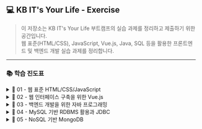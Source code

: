 ## 💻 KB IT's Your Life - Exercise

> 이 저장소는 KB IT's Your Life 부트캠프의 실습 과제를 정리하고 제출하기 위한 공간입니다.  
> 웹 표준(HTML/CSS), JavaScript, Vue.js, Java, SQL 등을 활용한
> 프론트엔드 및 백엔드 개발 실습 과제를 정리합니다.  


---


### 📚 학습 진도표

<details>
<summary>📕 01 - 웹 표준 HTML/CSS/JavaScript</summary>

| 항목                      | 기본 디렉토리     | 제출 | 심화 디렉토리     | 제출 |
|---------------------------|-------------------|:----:|-------------------|:----:|
| 01 HTML 기본 태그         | `01_HTML(기본)`   | ✅   | `01_HTML(심화)`   | ✅   |
| 02 입력 양식 및 구조 태그 | `02_HTML(기본)`   | ✅   | `02_HTML(심화)`   | ✅   |
| 03 CSS 기초, 속성         | `03_CSS(기본)`    | ✅   | `03_CSS(심화)`    | ✅   |
| 04 레이아웃, 반응형 웹    | `04_CSS(기본)`    | ✅   | `04_CSS(심화)`    | ✅   |
| 05 자바스크립트 기본 문법 | `05_JS(기본)`     | ✅   | `05_JS(심화)`     | ✅   |
| 06 문서 객체 모델         | `06_DOM(기본)`    | ✅   | `06_DOM(심화)`    | ✅   |

</details>

<details>
<summary>📙 02 - 웹 인터페이스 구축을 위한 Vue.js</summary>

| 항목                     | 기본 디렉토리         | 제출 | 심화 디렉토리         | 제출 |
|--------------------------|------------------------|:----:|------------------------|:----:|
| 01 Node.js 기초          | `01_NODE(기본)`        | ✅   | `01_NODE(심화)`        | ✅   |
| ~~02 파일 관리하기~~         | ~~`02_NODE(기본)`~~        | ~~☐~~   | ~~`02_NODE(심화)`~~        | ~~☐~~   |
| 01 개발환경, ES6         | `01_VUE(기본)`         | ✅   | `01_VUE(심화)`         | ✅   |
| 02 템플릿, 디렉티브      | `02_VUE(기본)`         | ✅   | `02_VUE(심화)`         | ✅   |
| 03 인스턴스 & 이벤트     | `03_VUE(기본)`         | ✅   | `03_VUE(심화)`         | ✅   |
| 04 부트스트랩            | `04_BOOTSTRAP(기본)`   | ✅   | `04_BOOTSTRAP(심화)`   | ☐   |
| 05 스타일 처리           | `05_VUE(기본)`         | ✅   | `05_VUE(심화)`         | ✅   |
| 06 단일 파일 컴포넌트    | `06_VUE(기본)`         | ✅   | `06_VUE(심화)`         | ✅   |
| 07 컴포넌트 심화         | `07_VUE(기본)`         | ✅   | `07_VUE(심화)`         | ✅   |
| 08 Composition API       | `08_VUE(기본)`         | ✅   | `08_VUE(심화)`         | ✅   |
| 09 라우팅                | `09_VUE(기본)`         | ✅   | `09_VUE(심화)`         | ✅   |
| 10 Axios                 | `10_VUE(기본)`         | ✅   | `10_VUE(심화)`         | ✅   |
| 11 라우트와 Axios 연동   | `11_VUE(기본)`         | ✅   | `11_VUE(심화)`         | ✅   |
| 12 Pinia 상태 관리       | `12_VUE(기본)`         | ✅   | `12_VUE(심화)`         | ✅   |

</details>

<details>
<summary>📒 03 - 백엔드 개발을 위한 자바 프로그래밍</summary>

| 항목                                | 기본 디렉토리     | 제출 | 심화 디렉토리     | 제출 |
|-------------------------------------|--------------------|:----:|--------------------|:----:|
| 01 개발환경, 변수, 타입, 연산자     | `01_JAVA(기본)`    | ✅   | `01_JAVA(심화)`    | ✅   |
| 02 조건문, 반복문, 참조타입         | `02_JAVA(기본)`    | ✅   | `02_JAVA(심화)`    | ✅   |
| 03 클래스                           | `03_JAVA(기본)`    | ✅   | `03_JAVA(심화)`    | ✅   |
| 04 상속                             | `04_JAVA(기본)`    | ✅   | `04_JAVA(심화)`    | ✅   |
| 05 인터페이스                       | `05_JAVA(기본)`    | ✅   | `05_JAVA(심화)`    | ✅   |
| 06 중첩 객체                      |   `06_JAVA(기본)`  |   ✅  |   `06_JAVA(심화)`  |   ✅  |
| 07 예외처리, 라이브러리             | `07_JAVA(기본)`    | ✅   | `07_JAVA(심화)`    | ☐   |
| 08 멀티스레드                       | `08_JAVA(기본)`    | ✅   | `08_JAVA(심화)`    | ✅   |
| 09 제너릭, 컬렉션                   | `09_JAVA(기본)`    | ✅   | `09_JAVA(심화)`    | ✅   |
| 10 컬렉션                           | `10_JAVA(기본)`    | ✅   | `10_JAVA(심화)`    | ✅   |
| 11 람다식                           | `11_JAVA(기본)`    | ✅   | `11_JAVA(심화)`    | ✅   |
| 12 스트림 요소 처리                 | `12_JAVA(기본)`    | ✅   | `12_JAVA(심화)`    | ✅   |
| 13 데이터 입출력                    | `13_JAVA(기본)`    | ✅   | `13_JAVA(심화)`    | ☐   |

</details>

<details>
<summary>📗 04 - MySQL 기반 RDBMS 활용과 JDBC</summary>

| 항목                                | 기본 디렉토리     | 제출 | 심화 디렉토리     | 제출 |
|-------------------------------------|--------------------|:----:|--------------------|:----:|
| 01 DBMS 개요, 설치, 전체 운영 실습     | `01_SQL(기본)`    | ☐   | `01_SQL(심화)`    | ☐   |
| 02 데이터베이스 모델링, MySQL 유틸리티 사용법 | `02_SQL(기본)`    | ☐   | `02_SQL(심화)`    | ☐   |
| 03 SQL 기본                           | `03_SQL(기본)`    | ☐   | `03_SQL(심화)`    | ☐   |
| 04 SQL 고급                           | `04_SQL(기본)`    | ☐   | `04_SQL(심화)`    | ☐   |
| 05 테이블, 뷰                         | `05_SQL(기본)`    | ☐   | `05_SQL(심화)`    | ☐   |
| 06 인덱스, 사용자 관리                | `06_SQL(기본)`    | ☐   | `06_SQL(심화)`    | ☐   |
| 07 Java 연동 JDBC 프로그래밍          | `07_SQL(기본)`    | ☐   | `07_SQL(심화)`    | ☐   |
| 08 Java 연동 JDBC 프로그래밍 - Travel | `08_SQL(기본)`    | ☐   | `08_SQL(심화)`    | ☐   |

</details>

<details>
<summary>📘 05 - NoSQL 기반 MongoDB</summary>

| 항목                  | 기본 디렉토리     | 제출 | 심화 디렉토리     | 제출 |
|-----------------------|--------------------|:----:|--------------------|:----:|
| 01 MongoDB            | `01_MONGO(기본)`   | ☐   | `01_MONGO(심화)`   | ☐   |
| 02 몽고DB Java 연동   | `02_MONGO(기본)`   | ☐   | `02_MONGO(심화)`   | ☐   |

</details>

